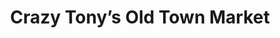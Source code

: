 ---
title: "Crazy Tony’s Old Town Market"
url: /cottonwood/crazy-tonys-old-town-market/
shop: Lebensmittel
---